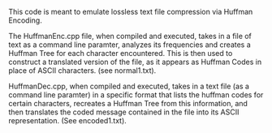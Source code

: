 This code is meant to emulate lossless text file compression via Huffman Encoding. 

The HuffmanEnc.cpp file, when compiled and executed, takes in a file of text as a command line paramter, analyzes its frequencies and creates a Huffman Tree for each character encountered. This is then used to construct a translated version of the file, as it appears as Huffman Codes in place of ASCII characters. (see normal1.txt). 

HuffmanDec.cpp, when compiled and executed, takes in a text file (as a command line paramter) in a specific format that lists the huffman codes for certain characters, recreates a Huffman Tree from this information, and then translates the coded message contained in the file into its ASCII representation. (See encoded1.txt). 